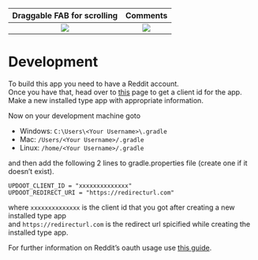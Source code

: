 Draggable FAB for scrolling         |Comments
:----------------------------------:|:----------------------------------:
![](https://i.imgur.com/iAfLVBM.gif)|![](https://i.imgur.com/jmTx2RZ.png)

# Development
To build this app you need to have a Reddit account.  
Once you have that, head over to [this](https://www.reddit.com/prefs/apps) page to get a client id for the app.  
Make a new installed type app with appropriate information.  

Now on your development machine goto 
- Windows: `C:\Users\<Your Username>\.gradle`
- Mac: `/Users/<Your Username>/.gradle`
- Linux: `/home/<Your Username>/.gradle`  
  
and then add the following 2 lines to gradle.properties file (create one if it doesn’t exist).  

`UPDOOT_CLIENT_ID = "xxxxxxxxxxxxxx"`  
`UPDOOT_REDIRECT_URI = "https://redirecturl.com"`

where `xxxxxxxxxxxxxx` is the client id that you got after creating a new installed type app  
and `https://redirecturl.com` is the redirect url spicified while creating the installed type app.    

For further information on Reddit’s oauth usage use [this guide](https://github.com/reddit-archive/reddit/wiki/oauth2).

